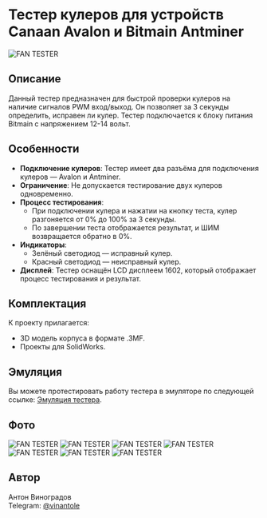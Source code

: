 # Тестер кулеров для устройств Canaan Avalon и Bitmain Antminer
![FAN TESTER](img/Screenshot_1.png)

## Описание
Данный тестер предназначен для быстрой проверки кулеров на наличие сигналов PWM вход/выход. Он позволяет за 3 секунды определить, исправен ли кулер. Тестер подключается к блоку питания Bitmain с напряжением 12-14 вольт.

## Особенности
- **Подключение кулеров**: Тестер имеет два разъёма для подключения кулеров — Avalon и Antminer. 
- **Ограничение**: Не допускается тестирование двух кулеров одновременно.
- **Процесс тестирования**: 
  - При подключении кулера и нажатии на кнопку теста, кулер разгоняется от 0% до 100% за 3 секунды.
  - По завершении теста отображается результат, и ШИМ возвращается обратно в 0%.
- **Индикаторы**: 
  - Зелёный светодиод — исправный кулер.
  - Красный светодиод — неисправный кулер.
- **Дисплей**: Тестер оснащён LCD дисплеем 1602, который отображает процесс тестирования и результат.

## Комплектация
К проекту прилагается:
- 3D модель корпуса в формате .3MF.
- Проекты для SolidWorks.

## Эмуляция
Вы можете протестировать работу тестера в эмуляторе по следующей ссылке: [Эмуляция тестера](https://wokwi.com/projects/436005347190425601).

## Фото
![FAN TESTER](img/photo_7_2025-07-14_09-31-45.jpg)
![FAN TESTER](img/photo_6_2025-07-14_09-31-45.jpg)
![FAN TESTER](img/photo_5_2025-07-14_09-31-45.jpg)
![FAN TESTER](img/photo_4_2025-07-14_09-31-45.jpg)
![FAN TESTER](img/photo_3_2025-07-14_09-31-45.jpg)
![FAN TESTER](img/photo_2_2025-07-14_09-31-45.jpg)
![FAN TESTER](img/photo_1_2025-07-14_09-31-45.jpg)

## Автор
Антон Виноградов  
Telegram: [@vinantole](https://t.me/vinantole)
